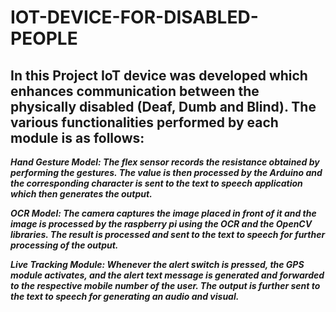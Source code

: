 # IOT-DEVICE-FOR-DISABLED-PEOPLE



## In this Project IoT device was developed which enhances communication between the physically disabled (Deaf, Dumb and Blind). The various functionalities performed by each module is as follows:

***Hand Gesture Model: The flex sensor records the resistance obtained by performing the gestures. The value is then processed by the Arduino and the corresponding character is sent to the text to speech application which then generates the output.***

***OCR Model: The camera captures the image placed in front of it and the image is processed by the raspberry pi using the OCR and the OpenCV libraries. The result is processed and sent to the text to speech for further processing of the output.***

***Live Tracking Module: Whenever the alert switch is pressed, the GPS module activates, and the alert text message is generated and forwarded to the respective mobile number of the user. The output is further sent to the text to speech for generating an audio and visual.***


